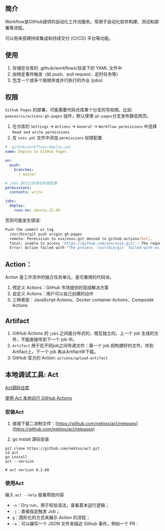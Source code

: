 ## 简介

Workflow​​ 是GitHub提供的自动化工作流服务。常用于自动化软件构建、测试和部署等流程。

可以用来搭建持续集成和持续交付 (CI/CD) 平台等功能。

## 使用

1. 存储在仓库的 .github/workflows/目录下的 YAML 文件中
2. 由特定事件触发（如 push、pull request、定时任务等）
3. 包含一个或多个按顺序或并行执行的作业 (jobs)

## 权限

`Github Pages` 的部署，可能需要代码仓库某个分支的写权限。比如 `peaceiris/actions-gh-pages` 组件，默认使用 `gh-pages`分支发布静态网页。

1. 在仓库的 `Settings` -> `Actions` -> `General` -> `Workflow permissions` 中选择 `Read and write permissions`
2. 在 `xxxx.yml` 文件中添加 `permissions` 权限配置

```yaml
# .github/workflows/deploy.yml
name: Deploy to GitHub Pages

on:
  push:
    branches:
      - master

# jobs 部分之前添加权限配置
permissions:
  contents: write

jobs:
  deploy:
    runs-on: ubuntu-22.04  
```

否则可能发生错误:

```bash
Push the commit or tag
  /usr/bin/git push origin gh-pages
  remote: Permission to xxx/xxxx.git denied to github-actions[bot].
  fatal: unable to access 'https://github.com/xxx/xxxx.git/': The requested URL returned error: 403
  Error: Action failed with "The process '/usr/bin/git' failed with exit code 128"
```

## Action​​：

Action​​ 是工作流中的独立任务单元，是可重用的代码块。

1. ​预定义 Actions​​：GitHub 市场提供的现成解决方案
2. 自定义 Actions​​：用户可以自己创建的动作
3. 三种类型​​：JavaScript Actions、Docker container Actions、Composite Actions

## Artifact

1. GitHub Actions 的 `jobs` 之间是分布式的，相互独立的。上一个 job 生成的文件，不能直接传到下一个 job 中。
2. `Artifact` 用于在不同job之间传递文件：第一个 job 把构建好的文件，传到Artifact上，下一个 job 再从Artifact中下载。
3. GitHub 官方的 Action: `actions/upload-artifact`


## 本地调试工具: Act

[Act源码仓库](https://github.com/nektos/act)

[使用 Act 本地运行 GitHub Actions](https://blog.csdn.net/u011387521/article/details/139952626)

### 安装Act

1. 直接下载二进制文件：[https://github.com/nektos/act/releases](https://github.com/nektos/act/releases)

2. go install 源码安装

```
git clone https://github.com/nektos/act.git
cd act
go install
act --version

# act version 0.2.68
```

### 使用Act

输入 `act --help` 能看帮助内容

- `-n`：Dry run，用于校验语法，查看基本运行逻辑；
- `-j`：直接指定触发 Job；
- `g`：图形化的方式来展示 Action 的流程；
- `-e`：可以编写一个 JSON 文件来描述 Github 事件，例如一个 PR：

